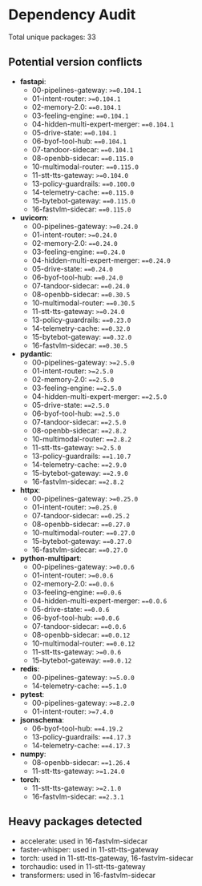 # Dependency Audit

Total unique packages: 33

## Potential version conflicts

- **fastapi**:
  - 00-pipelines-gateway: `>=0.104.1`
  - 01-intent-router: `>=0.104.1`
  - 02-memory-2.0: `==0.104.1`
  - 03-feeling-engine: `==0.104.1`
  - 04-hidden-multi-expert-merger: `==0.104.1`
  - 05-drive-state: `==0.104.1`
  - 06-byof-tool-hub: `==0.104.1`
  - 07-tandoor-sidecar: `==0.104.1`
  - 08-openbb-sidecar: `==0.115.0`
  - 10-multimodal-router: `==0.115.0`
  - 11-stt-tts-gateway: `>=0.104.0`
  - 13-policy-guardrails: `==0.100.0`
  - 14-telemetry-cache: `==0.115.0`
  - 15-bytebot-gateway: `==0.115.0`
  - 16-fastvlm-sidecar: `==0.115.0`
- **uvicorn**:
  - 00-pipelines-gateway: `>=0.24.0`
  - 01-intent-router: `>=0.24.0`
  - 02-memory-2.0: `==0.24.0`
  - 03-feeling-engine: `==0.24.0`
  - 04-hidden-multi-expert-merger: `==0.24.0`
  - 05-drive-state: `==0.24.0`
  - 06-byof-tool-hub: `==0.24.0`
  - 07-tandoor-sidecar: `==0.24.0`
  - 08-openbb-sidecar: `==0.30.5`
  - 10-multimodal-router: `==0.30.5`
  - 11-stt-tts-gateway: `>=0.24.0`
  - 13-policy-guardrails: `==0.23.0`
  - 14-telemetry-cache: `==0.32.0`
  - 15-bytebot-gateway: `==0.32.0`
  - 16-fastvlm-sidecar: `==0.30.5`
- **pydantic**:
  - 00-pipelines-gateway: `>=2.5.0`
  - 01-intent-router: `>=2.5.0`
  - 02-memory-2.0: `==2.5.0`
  - 03-feeling-engine: `==2.5.0`
  - 04-hidden-multi-expert-merger: `==2.5.0`
  - 05-drive-state: `==2.5.0`
  - 06-byof-tool-hub: `==2.5.0`
  - 07-tandoor-sidecar: `==2.5.0`
  - 08-openbb-sidecar: `==2.8.2`
  - 10-multimodal-router: `==2.8.2`
  - 11-stt-tts-gateway: `>=2.5.0`
  - 13-policy-guardrails: `==1.10.7`
  - 14-telemetry-cache: `==2.9.0`
  - 15-bytebot-gateway: `==2.9.0`
  - 16-fastvlm-sidecar: `==2.8.2`
- **httpx**:
  - 00-pipelines-gateway: `>=0.25.0`
  - 01-intent-router: `>=0.25.0`
  - 07-tandoor-sidecar: `==0.25.2`
  - 08-openbb-sidecar: `==0.27.0`
  - 10-multimodal-router: `==0.27.0`
  - 15-bytebot-gateway: `==0.27.0`
  - 16-fastvlm-sidecar: `==0.27.0`
- **python-multipart**:
  - 00-pipelines-gateway: `>=0.0.6`
  - 01-intent-router: `>=0.0.6`
  - 02-memory-2.0: `==0.0.6`
  - 03-feeling-engine: `==0.0.6`
  - 04-hidden-multi-expert-merger: `==0.0.6`
  - 05-drive-state: `==0.0.6`
  - 06-byof-tool-hub: `==0.0.6`
  - 07-tandoor-sidecar: `==0.0.6`
  - 08-openbb-sidecar: `==0.0.12`
  - 10-multimodal-router: `==0.0.12`
  - 11-stt-tts-gateway: `>=0.0.6`
  - 15-bytebot-gateway: `==0.0.12`
- **redis**:
  - 00-pipelines-gateway: `>=5.0.0`
  - 14-telemetry-cache: `==5.1.0`
- **pytest**:
  - 00-pipelines-gateway: `>=8.2.0`
  - 01-intent-router: `>=7.4.0`
- **jsonschema**:
  - 06-byof-tool-hub: `==4.19.2`
  - 13-policy-guardrails: `==4.17.3`
  - 14-telemetry-cache: `==4.17.3`
- **numpy**:
  - 08-openbb-sidecar: `==1.26.4`
  - 11-stt-tts-gateway: `>=1.24.0`
- **torch**:
  - 11-stt-tts-gateway: `>=2.1.0`
  - 16-fastvlm-sidecar: `==2.3.1`

## Heavy packages detected
- accelerate: used in 16-fastvlm-sidecar
- faster-whisper: used in 11-stt-tts-gateway
- torch: used in 11-stt-tts-gateway, 16-fastvlm-sidecar
- torchaudio: used in 11-stt-tts-gateway
- transformers: used in 16-fastvlm-sidecar